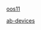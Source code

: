 [oos11](../../../includes/oos11.md ':include')

[ab-devices](../../../includes/ab-devices.md ':include')